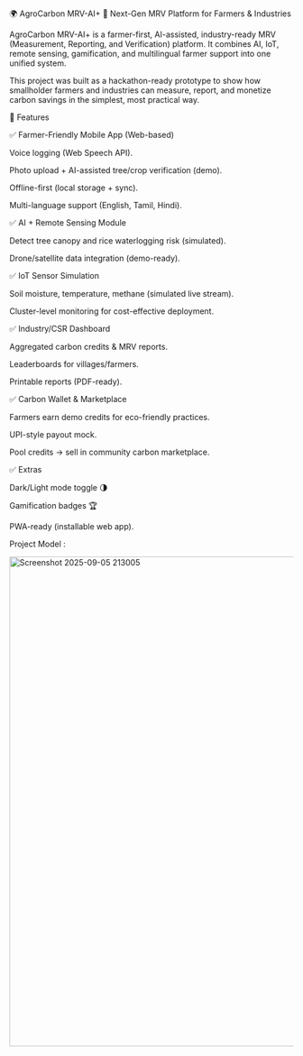 🌍 AgroCarbon MRV-AI+
🚀 Next-Gen MRV Platform for Farmers & Industries

AgroCarbon MRV-AI+ is a farmer-first, AI-assisted, industry-ready MRV (Measurement, Reporting, and Verification) platform. It combines AI, IoT, remote sensing, gamification, and multilingual farmer support into one unified system.

This project was built as a hackathon-ready prototype to show how smallholder farmers and industries can measure, report, and monetize carbon savings in the simplest, most practical way.

📌 Features

✅ Farmer-Friendly Mobile App (Web-based)

Voice logging (Web Speech API).

Photo upload + AI-assisted tree/crop verification (demo).

Offline-first (local storage + sync).

Multi-language support (English, Tamil, Hindi).

✅ AI + Remote Sensing Module

Detect tree canopy and rice waterlogging risk (simulated).

Drone/satellite data integration (demo-ready).

✅ IoT Sensor Simulation

Soil moisture, temperature, methane (simulated live stream).

Cluster-level monitoring for cost-effective deployment.

✅ Industry/CSR Dashboard

Aggregated carbon credits & MRV reports.

Leaderboards for villages/farmers.

Printable reports (PDF-ready).

✅ Carbon Wallet & Marketplace

Farmers earn demo credits for eco-friendly practices.

UPI-style payout mock.

Pool credits → sell in community carbon marketplace.

✅ Extras

Dark/Light mode toggle 🌗

Gamification badges 🏆

PWA-ready (installable web app).

Project Model : 

<img width="1882" height="869" alt="Screenshot 2025-09-05 213005" src="https://github.com/user-attachments/assets/83f3357c-18d0-42b1-b2cf-4881f167324a" />

